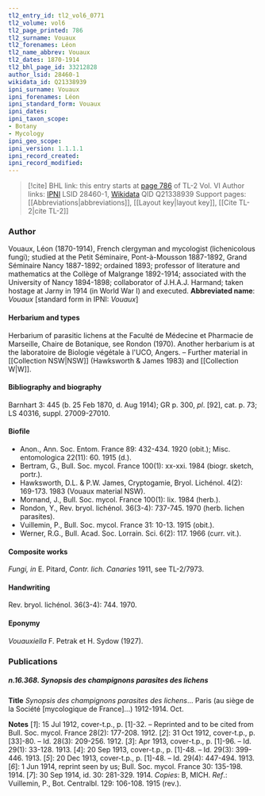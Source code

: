 ```yaml
---
tl2_entry_id: tl2_vol6_0771
tl2_volume: vol6
tl2_page_printed: 786
tl2_surname: Vouaux
tl2_forenames: Léon
tl2_name_abbrev: Vouaux
tl2_dates: 1870-1914
tl2_bhl_page_id: 33212828
author_lsid: 28460-1
wikidata_id: Q21338939
ipni_surname: Vouaux
ipni_forenames: Léon
ipni_standard_form: Vouaux
ipni_dates: 
ipni_taxon_scope: 
- Botany
- Mycology
ipni_geo_scope: 
ipni_version: 1.1.1.1
ipni_record_created: 
ipni_record_modified:
---
```


> [!cite] BHL link: this entry starts at [page 786](https://www.biodiversitylibrary.org/page/33212828) of TL-2 Vol. VI
> Author links: [IPNI](https://www.ipni.org/a/28460-1) LSID 28460-1, [Wikidata](https://www.wikidata.org/wiki/Q21338939) QID Q21338939
> Support pages: [[Abbreviations|abbreviations]], [[Layout key|layout key]], [[Cite TL-2|cite TL-2]]

### Author

Vouaux, Léon (1870-1914), French clergyman and mycologist (lichenicolous fungi); studied at the Petit Séminaire, Pont-à-Mousson 1887-1892, Grand Séminaire Nancy 1887-1892; ordained 1893; professor of literature and mathematics at the Collège of Malgrange 1892-1914; associated with the University of Nancy 1894-1898; collaborator of J.H.A.J. Harmand; taken hostage at Jarny in 1914 (in World War I) and executed. 
**Abbreviated name**: *Vouaux* \[standard form in IPNI: *Vouaux*\]

#### Herbarium and types

Herbarium of parasitic lichens at the Faculté de Médecine et Pharmacie de Marseille, Chaire de Botanique, see Rondon (1970). Another herbarium is at the laboratoire de Biologie végétale à l'UCO, Angers. – Further material in [[Collection NSW|NSW]] (Hawksworth & James 1983) and [[Collection W|W]].

#### Bibliography and biography

Barnhart 3: 445 (b. 25 Feb 1870, d. Aug 1914); GR p. 300, *pl*. \[92\], cat. p. 73; LS 40316, suppl. 27009-27010.

#### Biofile

- Anon., Ann. Soc. Entom. France 89: 432-434. 1920 (obit.); Misc. entomologica 22(11): 60. 1915 (d.).
- Bertram, G., Bull. Soc. mycol. France 100(1): xx-xxi. 1984 (biogr. sketch, portr.).
- Hawksworth, D.L. & P.W. James, Cryptogamie, Bryol. Lichénol. 4(2): 169-173. 1983 (Vouaux material NSW).
- Mornand, J., Bull. Soc. mycol. France 100(1): lix. 1984 (herb.).
- Rondon, Y., Rev. bryol. lichénol. 36(3-4): 737-745. 1970 (herb. lichen parasites).
- Vuillemin, P., Bull. Soc. mycol. France 31: 10-13. 1915 (obit.).
- Werner, R.G., Bull. Acad. Soc. Lorrain. Sci. 6(2): 117. 1966 (curr. vit.).

#### Composite works

*Fungi, in* E. Pitard, *Contr. lich. Canaries* 1911, see TL-2/7973.

#### Handwriting

Rev. bryol. lichénol. 36(3-4): 744. 1970.

#### Eponymy

*Vouauxiella* F. Petrak et H. Sydow (1927).

### Publications

##### n.16.368. Synopsis des champignons parasites des lichens

**Title**
*Synopsis des champignons parasites des lichens*... Paris (au siège de la Société \[mycologique de France\]...) 1912-1914. Oct.

**Notes**
\[*1*\]: 15 Jul 1912, cover-t.p., p. \[1\]-32. – Reprinted and to be cited from Bull. Soc. mycol. France 28(2): 177-208. 1912.
\[*2*\]: 31 Oct 1912, cover-t.p., p. \[33\]-80. – Id. 28(3): 209-256. 1912.
\[*3*\]: Apr 1913, cover-t.p., p. \[1\]-96. – Id. 29(1): 33-128. 1913.
\[*4*\]: 20 Sep 1913, cover-t.p., p. \[1\]-48. – Id. 29(3): 399-446. 1913.
\[*5*\]: 20 Dec 1913, cover-t.p., p. \[1\]-48. – Id. 29(4): 447-494. 1913.
\[*6*\]: 1 Jun 1914, reprint seen by us; Bull. Soc. mycol. France 30: 135-198. 1914.
\[*7*\]: 30 Sep 1914, id. 30: 281-329. 1914.
*Copies*: B, MICH.
*Ref*.: Vuillemin, P., Bot. Centralbl. 129: 106-108. 1915 (rev.).

